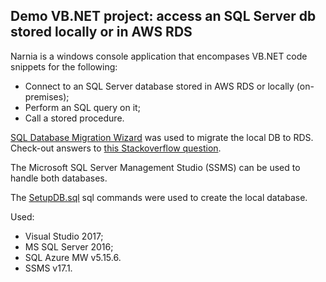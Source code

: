## Demo VB.NET project: access an SQL Server db stored locally or in AWS RDS

Narnia is a windows console application that encompases VB.NET code snippets for the following:
* Connect to an SQL Server database stored in AWS RDS or locally (on-premises);
* Perform an SQL query on it;
* Call a stored procedure.

[SQL Database Migration Wizard](http://sqlazuremw.codeplex.com/) was used to migrate the local DB to RDS. Check-out answers to [this Stackoverflow question](https://stackoverflow.com/questions/10516118/migrate-to-amazon-sql-server-rds).

The Microsoft SQL Server Management Studio (SSMS) can be used to handle both databases.

The [SetupDB.sql](Narnia/SetupDB.sql) sql commands were used to create the local database.

Used:
* Visual Studio 2017;
* MS SQL Server 2016;
* SQL Azure MW v5.15.6.
* SSMS v17.1.
